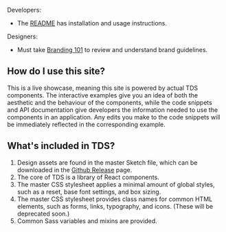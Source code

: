 Developers:

* The [README](https://github.com/telusdigital/tds/blob/master/README.md) has installation and usage instructions.

Designers:

* Must take [Branding 101](https://brand.telus.com/brand/presentations-training) to review and understand brand guidelines.


## How do I use this site?

This is a live showcase, meaning this site is powered by actual TDS components. The interactive examples give you an idea
of both the aesthetic and the behaviour of the components, while the code snippets and API documentation give developers
the information needed to use the components in an application. Any edits you make to the code snippets will be immediately
reflected in the corresponding example.


## What's included in TDS?

1. Design assets are found in the master Sketch file, which can be downloaded in the [Github Release](https://github.com/telusdigital/tds/releases) page.
2. The core of TDS is a library of React components.
3. The master CSS stylesheet applies a minimal amount of global styles, such as a reset, base font settings, and box sizing.
4. The master CSS stylesheet provides class names for common HTML elements, such as forms, links, typography, and icons. (These will be deprecated soon.)
5. Common Sass variables and mixins are provided.
